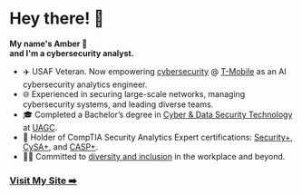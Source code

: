 # Hey there! 👋

__My name's Amber 💖__ \
__and I'm a cybersecurity analyst.__

- ✈️ USAF Veteran. Now empowering [cybersecurity](https://www.t-mobile.com/privacy-center/education/online-safety-cybersecurity) @ [T-Mobile](https://www.t-mobile.com) as an AI cybersecurity analytics engineer.
- 🌐 Experienced in securing large-scale networks, managing cybersecurity systems, and leading diverse teams.
- 🎓 Completed a Bachelor’s degree in [Cyber & Data Security Technology](https://www.uagc.edu/online-degrees/bachelors/cyber-data-security-technology) at [UAGC](https://www.uagc.edu). 
- 🔐 Holder of CompTIA Security Analytics Expert certifications: [Security+](https://www.comptia.org/certifications/security), [CySA+](https://www.comptia.org/certifications/cybersecurity-analyst), and [CASP+](https://www.comptia.org/certifications/comptia-advanced-security-practitioner).
- 🏳️‍🌈 Committed to [diversity and inclusion](https://www.t-mobile.com/responsibility/people/diversity-inclusion) in the workplace and beyond.

### [Visit My Site ➡️](https://ambercaravalho.com)
